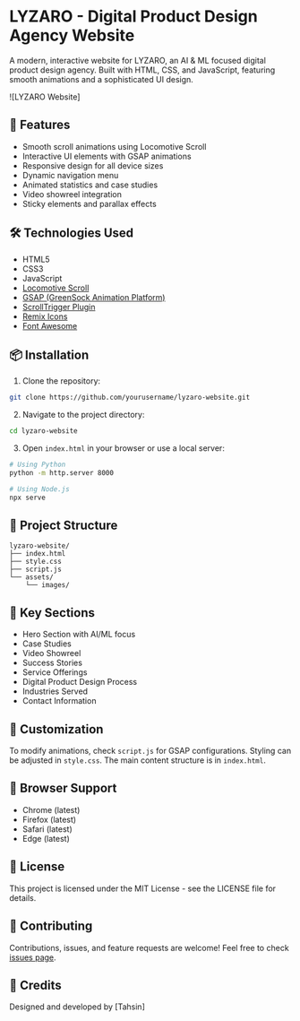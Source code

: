 # LYZARO - Digital Product Design Agency Website

A modern, interactive website for LYZARO, an AI & ML focused digital product design agency. Built with HTML, CSS, and JavaScript, featuring smooth animations and a sophisticated UI design.

![LYZARO Website]

## 🚀 Features

- Smooth scroll animations using Locomotive Scroll
- Interactive UI elements with GSAP animations
- Responsive design for all device sizes
- Dynamic navigation menu
- Animated statistics and case studies
- Video showreel integration
- Sticky elements and parallax effects

## 🛠️ Technologies Used

- HTML5
- CSS3
- JavaScript
- [Locomotive Scroll](https://github.com/locomotivemtl/locomotive-scroll)
- [GSAP (GreenSock Animation Platform)](https://greensock.com/gsap/)
- [ScrollTrigger Plugin](https://greensock.com/scrolltrigger/)
- [Remix Icons](https://remixicon.com/)
- [Font Awesome](https://fontawesome.com/)

## 📦 Installation

1. Clone the repository:
```bash
git clone https://github.com/yourusername/lyzaro-website.git
```

2. Navigate to the project directory:
```bash
cd lyzaro-website
```

3. Open `index.html` in your browser or use a local server:
```bash
# Using Python
python -m http.server 8000

# Using Node.js
npx serve
```

## 🎨 Project Structure

```
lyzaro-website/
├── index.html
├── style.css
├── script.js
└── assets/
    └── images/
```

## 🌟 Key Sections

- Hero Section with AI/ML focus
- Case Studies
- Video Showreel
- Success Stories
- Service Offerings
- Digital Product Design Process
- Industries Served
- Contact Information

## 🔧 Customization

To modify animations, check `script.js` for GSAP configurations. Styling can be adjusted in `style.css`. The main content structure is in `index.html`.

## 📱 Browser Support

- Chrome (latest)
- Firefox (latest)
- Safari (latest)
- Edge (latest)

## 📄 License

This project is licensed under the MIT License - see the LICENSE file for details.

## 🤝 Contributing

Contributions, issues, and feature requests are welcome! Feel free to check [issues page](your-repo-issues-link).

## 👥 Credits

Designed and developed by [Tahsin]
